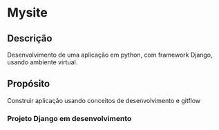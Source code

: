 
# Mysite
## Descrição

Desenvolvimento de uma aplicação em python, com framework Django, usando ambiente virtual.

## Propósito
Construir aplicação usando conceitos de desenvolvimento e gitflow

### Projeto Django em desenvolvimento

